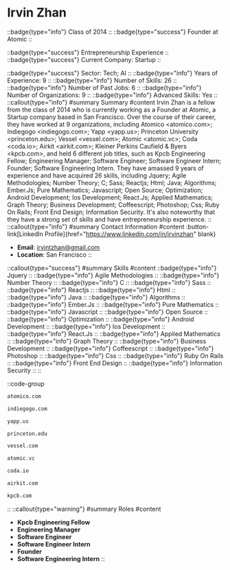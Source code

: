 # Irvin Zhan
::badge{type="info"}
Class of 2014
::
::badge{type="success"}
Founder at Atomic
::

::badge{type="success"}
Entrepreneurship Experience
::
::badge{type="success"}
Current Company: Startup
::

::badge{type="success"}
Sector: Tech; AI
::
::badge{type="info"}
Years of Experience: 9
::
::badge{type="info"}
Number of Skills: 26
::
::badge{type="info"}
Number of Past Jobs: 6
::
::badge{type="info"}
Number of Organizations: 9
::
::badge{type="info"}
Advanced Skills: Yes
::
::callout{type="info"}
#summary
Summary
#content
Irvin Zhan is a fellow from the class of 2014 who is currently working as a Founder at Atomic, a Startup company based in San Francisco. Over the course of their career, they have worked at 9 organizations, including Atomico <atomico.com>; Indiegogo <indiegogo.com>; Yapp <yapp.us>; Princeton University <princeton.edu>; Vessel <vessel.com>; Atomic <atomic.vc>; Coda <coda.io>; Airkit <airkit.com>; Kleiner Perkins Caufield & Byers <kpcb.com>, and held 6 different job titles, such as Kpcb Engineering Fellow; Engineering Manager; Software Engineer; Software Engineer Intern; Founder; Software Engineering Intern. They have amassed 9 years of experience and have acquired 26 skills, including Jquery; Agile Methodologies; Number Theory; C; Sass; Reactjs; Html; Java; Algorithms; Ember.Js; Pure Mathematics; Javascript; Open Source; Optimization; Android Development; Ios Development; React.Js; Applied Mathematics; Graph Theory; Business Development; Coffeescript; Photoshop; Css; Ruby On Rails; Front End Design; Information Security. It's also noteworthy that they have a strong set of skills and have entrepreneurship experience.
::
::callout{type="info"}
#summary
Contact Information
#content
:button-link[LinkedIn Profile]{href="https://www.linkedin.com/in/irvinzhan" blank}
- **Email**: irvintzhan@gmail.com
- **Location**: San Francisco
::

::callout{type="success"}
#summary
Skills
#content
::badge{type="info"}
Jquery
::
::badge{type="info"}
Agile Methodologies
::
::badge{type="info"}
Number Theory
::
::badge{type="info"}
C
::
::badge{type="info"}
Sass
::
::badge{type="info"}
Reactjs
::
::badge{type="info"}
Html
::
::badge{type="info"}
Java
::
::badge{type="info"}
Algorithms
::
::badge{type="info"}
Ember.Js
::
::badge{type="info"}
Pure Mathematics
::
::badge{type="info"}
Javascript
::
::badge{type="info"}
Open Source
::
::badge{type="info"}
Optimization
::
::badge{type="info"}
Android Development
::
::badge{type="info"}
Ios Development
::
::badge{type="info"}
React.Js
::
::badge{type="info"}
Applied Mathematics
::
::badge{type="info"}
Graph Theory
::
::badge{type="info"}
Business Development
::
::badge{type="info"}
Coffeescript
::
::badge{type="info"}
Photoshop
::
::badge{type="info"}
Css
::
::badge{type="info"}
Ruby On Rails
::
::badge{type="info"}
Front End Design
::
::badge{type="info"}
Information Security
::
::

::code-group
```bash [Atomico]
atomico.com
```
```bash [Indiegogo]
indiegogo.com
```
```bash [Yapp]
yapp.us
```
```bash [Princeton University]
princeton.edu
```
```bash [Vessel]
vessel.com
```
```bash [Atomic]
atomic.vc
```
```bash [Coda]
coda.io
```
```bash [Airkit]
airkit.com
```
```bash [Kleiner Perkins Caufield & Byers]
kpcb.com
```
::
::callout{type="warning"}
#summary
Roles
#content
- **Kpcb Engineering Fellow**
- **Engineering Manager**
- **Software Engineer**
- **Software Engineer Intern**
- **Founder**
- **Software Engineering Intern**
::

